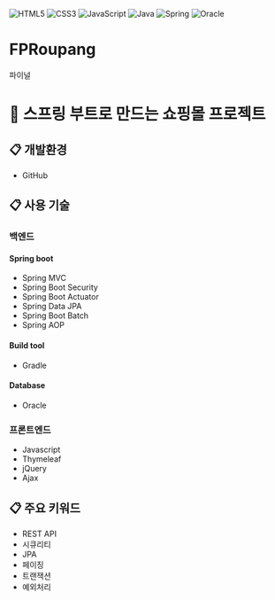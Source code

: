![HTML5](https://img.shields.io/badge/-HTML5-F05032?style=for-the-badge&logo=html5&logoColor=white)
![CSS3](https://img.shields.io/badge/css-1572B6?style=for-the-badge&logo=css3&logoColor=white)
![JavaScript](https://img.shields.io/badge/javascript-F7DF1E?style=for-the-badge&logo=javascript&logoColor=black)
![Java](https://img.shields.io/badge/java-007396?style=for-the-badge&logo=java&logoColor=white)
![Spring](https://img.shields.io/badge/spring-6DB33F?style=for-the-badge&logo=spring&logoColor=white)
![Oracle](https://img.shields.io/badge/oracle-F80000?style=for-the-badge&logo=oracle&logoColor=white)

# FPRoupang
파이널

# :shopping_cart: 스프링 부트로 만드는 쇼핑몰 프로젝트

## :clipboard: 개발환경
* GitHub

## :clipboard: 사용 기술
### 백엔드
#### Spring boot
* Spring MVC
* Spring Boot Security
* Spring Boot Actuator
* Spring Data JPA
* Spring Boot Batch
* Spring AOP

#### Build tool
* Gradle

#### Database
* Oracle

### 프론트엔드
* Javascript
* Thymeleaf
* jQuery
* Ajax

## :clipboard: 주요 키워드
* REST API
* 시큐리티
* JPA
* 페이징
* 트랜잭션
* 예외처리
